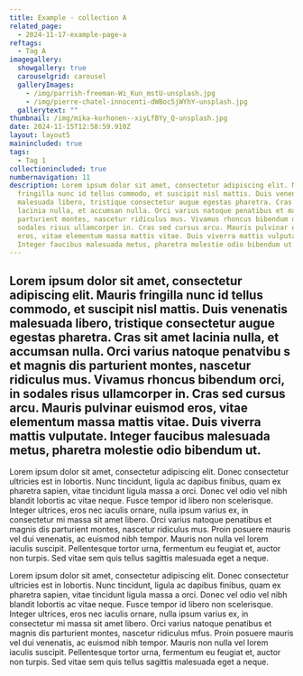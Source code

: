 ```yaml
---
title: Example - collection A
related_page:
  - 2024-11-17-example-page-a
reftags:
  - Tag A
imagegallery:
  showgallery: true
  carouselgrid: carousel
  galleryImages:
    - /img/parrish-freeman-Wi_Kun_mstU-unsplash.jpg
    - /img/pierre-chatel-innocenti-dWBoc5jWYhY-unsplash.jpg
  gallerytext: ""
thumbnail: /img/mika-korhonen--xiyLfBYy_Q-unsplash.jpg
date: 2024-11-15T12:58:59.910Z
layout: layout5
mainincluded: true
tags:
  - Tag 1
collectionincluded: true
numbernavigation: 11
description: Lorem ipsum dolor sit amet, consectetur adipiscing elit. Mauris
  fringilla nunc id tellus commodo, et suscipit nisl mattis. Duis venenatis
  malesuada libero, tristique consectetur augue egestas pharetra. Cras sit amet
  lacinia nulla, et accumsan nulla. Orci varius natoque penatibus et magnis dis
  parturient montes, nascetur ridiculus mus. Vivamus rhoncus bibendum orci, in
  sodales risus ullamcorper in. Cras sed cursus arcu. Mauris pulvinar euismod
  eros, vitae elementum massa mattis vitae. Duis viverra mattis vulputate.
  Integer faucibus malesuada metus, pharetra molestie odio bibendum ut.
---
```

## **Lorem ipsum dolor sit amet, consectetur adipiscing elit. Mauris fringilla nunc id tellus commodo, et suscipit nisl mattis. Duis venenatis malesuada libero, tristique consectetur augue egestas pharetra. Cras sit amet lacinia nulla, et accumsan nulla. Orci varius natoque penatvibu s et magnis dis parturient montes, nascetur ridiculus mus. Vivamus rhoncus bibendum orci, in sodales risus ullamcorper in. Cras sed cursus arcu. Mauris pulvinar euismod eros, vitae elementum massa mattis vitae. Duis viverra mattis vulputate. Integer faucibus malesuada metus, pharetra molestie odio bibendum ut.**

Lorem ipsum dolor sit amet, consectetur adipiscing elit. Donec consectetur ultricies est in lobortis. Nunc tincidunt, ligula ac dapibus finibus, quam ex pharetra sapien, vitae tincidunt ligula massa a orci. Donec vel odio vel nibh blandit lobortis ac vitae neque. Fusce tempor id libero non scelerisque. Integer ultrices, eros nec iaculis ornare, nulla ipsum varius ex, in consectetur mi massa sit amet libero. Orci varius natoque penatibus et magnis dis parturient montes, nascetur ridiculus mus. Proin posuere mauris vel dui venenatis, ac euismod nibh tempor. Mauris non nulla vel lorem iaculis suscipit. Pellentesque tortor urna, fermentum eu feugiat et, auctor non turpis. Sed vitae sem quis tellus sagittis malesuada eget a neque.

 Lorem ipsum dolor sit amet, consectetur adipiscing elit. Donec consectetur ultricies est in lobortis. Nunc tincidunt, ligula ac dapibus finibus, quam ex pharetra sapien, vitae tincidunt ligula massa a orci. Donec vel odio vel nibh blandit lobortis ac vitae neque. Fusce tempor id libero non scelerisque. Integer ultrices, eros nec iaculis ornare, nulla ipsum varius ex, in consectetur mi massa sit amet libero. Orci varius natoque penatibus et magnis dis parturient montes, nascetur ridiculus mfus. Proin posuere mauris vel dui venenatis, ac euismod nibh tempor. Mauris non nulla vel lorem iaculis suscipit. Pellentesque tortor urna, fermentum eu feugiat et, auctor non turpis. Sed vitae sem quis tellus sagittis malesuada eget a neque.